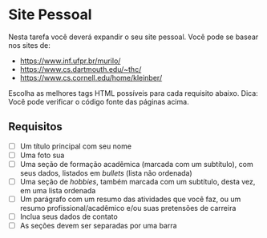 # Site Pessoal

Nesta tarefa você deverá expandir o seu site pessoal. Você pode se basear nos sites de:

* https://www.inf.ufpr.br/murilo/
* https://www.cs.dartmouth.edu/~thc/
* https://www.cs.cornell.edu/home/kleinber/

Escolha as melhores tags HTML possíveis para cada requisito abaixo. Dica: Você pode verificar o código fonte das páginas acima.

## Requisitos

- [ ] Um título principal com seu nome
- [ ] Uma foto sua
- [ ] Uma seção de formação acadêmica (marcada com um subtítulo), com seus dados, listados em _bullets_ (lista não ordenada)
- [ ] Uma seção de _hobbies_, também marcada com um subtítulo, desta vez, em uma lista ordenada 
- [ ] Um parágrafo com um resumo das atividades que você faz, ou um resumo profissional/acadêmico e/ou suas pretensões de carreira
- [ ] Inclua seus dados de contato
- [ ] As seções devem ser separadas por uma barra
